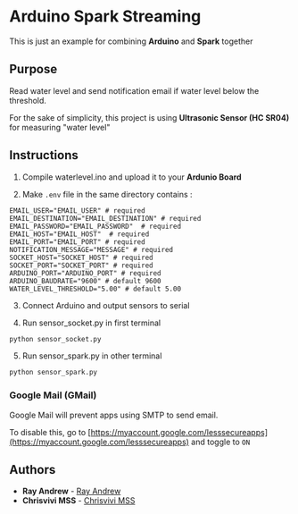# Arduino Spark Streaming

This is just an example for combining **Arduino** and **Spark** together

## Purpose

Read water level and send notification email if water level below the threshold.

For the sake of simplicity, this project is using **Ultrasonic Sensor (HC SR04)** for measuring "water level"

## Instructions

1. Compile waterlevel.ino and upload it to your **Ardunio Board**

2. Make `.env` file in the same directory contains :

```env
EMAIL_USER="EMAIL_USER" # required
EMAIL_DESTINATION="EMAIL_DESTINATION" # required
EMAIL_PASSWORD="EMAIL_PASSWORD"  # required
EMAIL_HOST="EMAIL_HOST"  # required
EMAIL_PORT="EMAIL_PORT" # required
NOTIFICATION_MESSAGE="MESSAGE" # required
SOCKET_HOST="SOCKET_HOST" # required
SOCKET_PORT="SOCKET_PORT" # required
ARDUINO_PORT="ARDUINO_PORT" # required
ARDUINO_BAUDRATE="9600" # default 9600
WATER_LEVEL_THRESHOLD="5.00" # default 5.00
```

3. Connect Arduino and output sensors to serial

4. Run sensor_socket.py in first terminal

```python
python sensor_socket.py
```

5. Run sensor_spark.py in other terminal

```python
python sensor_spark.py
```

### Google Mail (GMail)

Google Mail will prevent apps using SMTP to send email.

To disable this, go to [https://myaccount.google.com/lesssecureapps](https://myaccount.google.com/lesssecureapps) and toggle to `ON`

## Authors

- **Ray Andrew** - [Ray Andrew](https://github.com/rayandrews)
- **Chrisvivi MSS** - [Chrisvivi MSS](https://www.linkedin.com/in/chrisvivi-martha-stefani-70696a171/)
